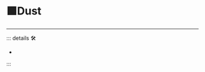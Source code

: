 # 🟩<ekos>Dust</ekos>

---

<!-- =================================================== -->
<!-- =================================================== -->
<!-- =================================================== -->
<!-- =================================================== -->
<!-- =================================================== -->
::: details 🛠

-

:::
